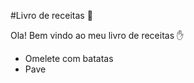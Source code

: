 #Livro de receitas :cookie:

Ola! Bem vindo ao meu livro de receitas :hand:

- Omelete com batatas
- Pave
